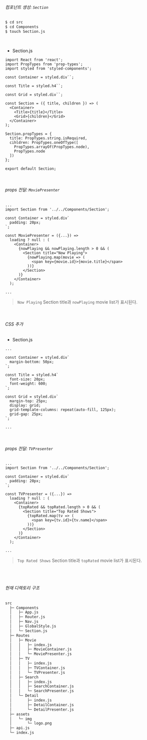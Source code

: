 ###### 컴포넌트 생성: `Section`

```bash
$ cd src
$ cd Components
$ touch Section.js
```

<br>

- Section.js

```react
import React from 'react';
import PropTypes from 'prop-types';
import styled from 'styled-components';

const Container = styled.div``;

const Title = styled.h4``;

const Grid = styled.div``;

const Section = ({ title, children }) => (
  <Container>
    <Title>{title}</Title>
    <Grid>{children}</Grid>
  </Container>
);

Section.propTypes = {
  title: PropTypes.string.isRequired,
  cihldren: PropTypes.oneOfType([
    PropTypes.arrayOf(PropTypes.node),
    PropTypes.node
  ])
};

export default Section;
```

<br>

###### props 전달: `MoviePresenter`

```react
...
import Section from '../../Components/Section';

const Container = styled.div`
  padding: 20px;
`;

const MoviePresenter = ({...}) =>
  loading ? null : (
    <Container>
      {nowPlaying && nowPlaying.length > 0 && (
        <Section title="Now Playing">
          {nowPlaying.map(movie => (
            <span key={movie.id}>{movie.title}</span>
          ))}
        </Section>
      )}
    </Container>
  );

...
```

> `Now Playing` Section title과 `nowPlaying` movie list가 표시된다.

<br>

###### CSS 추가

- Section.js

```react
...

const Container = styled.div`
  margin-bottom: 50px;
`;

const Title = styled.h4`
  font-size: 20px;
  font-weight: 600;
`;

const Grid = styled.div`
  margin-top: 25px;
  display: grid;
  grid-template-columns: repeat(auto-fill, 125px);
  grid-gap: 25px;
`;

...
```

<br>

###### props 전달: `TVPresenter`

```react
...
import Section from '../../Components/Section';

const Container = styled.div`
  padding: 20px;
`;

const TVPresenter = ({...}) =>
  loading ? null : (
    <Container>
      {topRated && topRated.length > 0 && (
        <Section title="Top Rated Shows">
          {topRated.map(tv => (
            <span key={tv.id}>{tv.name}</span>
          ))}
        </Section>
      )}
    </Container>
  );

...
```

> `Top Rated Shows` Section title과 `topRated` movie list가 표시된다.

<br>

<br>

###### 현재 디렉토리 구조

```bash
src
  ├─ Components
  │   ├─ App.js
  │   ├─ Router.js
  │   ├─ Nav.js
  │   ├─ GlobalStyle.js
  │   └─ Section.js
  ├─ Routes
  │   ├─ Movie
  │   │   ├─ index.js
  │   │   ├─ MovieContainer.js
  │   │   └─ MoviePresenter.js
  │   ├─ TV
  │   │   ├─ index.js
  │   │   ├─ TVContainer.js
  │   │   └─ TVPresenter.js
  │   ├─ Search
  │   │   ├─ index.js
  │   │   ├─ SearchContainer.js
  │   │   └─ SearchPresenter.js
  │   └─ Detail
  │       ├─ index.js
  │       ├─ DetailContainer.js
  │       └─ DetailPresenter.js
  ├─ assets
  │   └─ img
  │       └─ logo.png
  ├─ api.js
  └─ index.js
```

<br>

<br>